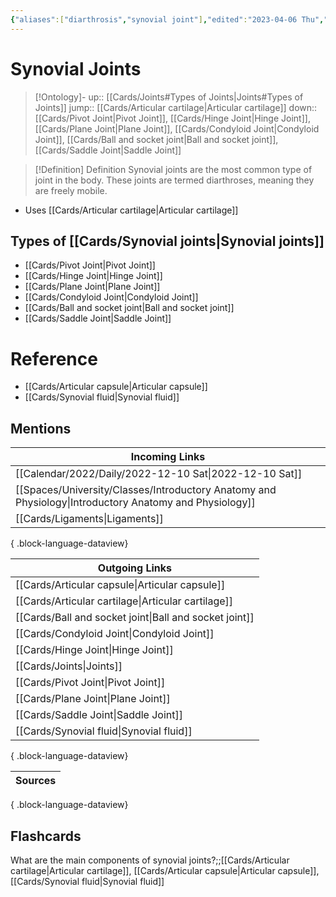 ```yaml
---
{"aliases":["diarthrosis","synovial joint"],"edited":"2023-04-06 Thu","tags":["on/Science/Biology/Anatomy"],"date created":"2022-12-10 Sat","dg-publish":true,"permalink":"/cards/synovial-joints/","dgPassFrontmatter":true}
---
```


# Synovial Joints

> [!Ontology]-
> up:: [[Cards/Joints#Types of Joints\|Joints#Types of Joints]]
> jump:: [[Cards/Articular cartilage\|Articular cartilage]]
> down:: [[Cards/Pivot Joint\|Pivot Joint]], [[Cards/Hinge Joint\|Hinge Joint]], [[Cards/Plane Joint\|Plane Joint]], [[Cards/Condyloid Joint\|Condyloid Joint]], [[Cards/Ball and socket joint\|Ball and socket joint]], [[Cards/Saddle Joint\|Saddle Joint]]

> [!Definition] Definition
> Synovial joints are the most common type of joint in the body. These joints are termed diarthroses, meaning they are freely mobile.

- Uses [[Cards/Articular cartilage\|Articular cartilage]]

## Types of [[Cards/Synovial joints\|Synovial joints]]

- [[Cards/Pivot Joint\|Pivot Joint]]
- [[Cards/Hinge Joint\|Hinge Joint]]
- [[Cards/Plane Joint\|Plane Joint]]
- [[Cards/Condyloid Joint\|Condyloid Joint]]
- [[Cards/Ball and socket joint\|Ball and socket joint]]
- [[Cards/Saddle Joint\|Saddle Joint]]

# Reference

- [[Cards/Articular capsule\|Articular capsule]]
- [[Cards/Synovial fluid\|Synovial fluid]]

## Mentions

| Incoming Links                                                                                            |
| --------------------------------------------------------------------------------------------------------- |
| [[Calendar/2022/Daily/2022-12-10 Sat\|2022-12-10 Sat]]                                                 |
| [[Spaces/University/Classes/Introductory Anatomy and Physiology\|Introductory Anatomy and Physiology]] |
| [[Cards/Ligaments\|Ligaments]]                                                                         |

{ .block-language-dataview}

| Outgoing Links                                            |
| --------------------------------------------------------- |
| [[Cards/Articular capsule\|Articular capsule]]         |
| [[Cards/Articular cartilage\|Articular cartilage]]     |
| [[Cards/Ball and socket joint\|Ball and socket joint]] |
| [[Cards/Condyloid Joint\|Condyloid Joint]]             |
| [[Cards/Hinge Joint\|Hinge Joint]]                     |
| [[Cards/Joints\|Joints]]                               |
| [[Cards/Pivot Joint\|Pivot Joint]]                     |
| [[Cards/Plane Joint\|Plane Joint]]                     |
| [[Cards/Saddle Joint\|Saddle Joint]]                   |
| [[Cards/Synovial fluid\|Synovial fluid]]               |

{ .block-language-dataview}

| Sources |
| ------- |

{ .block-language-dataview}

## Flashcards

What are the main components of synovial joints?;;[[Cards/Articular cartilage\|Articular cartilage]], [[Cards/Articular capsule\|Articular capsule]], [[Cards/Synovial fluid\|Synovial fluid]]